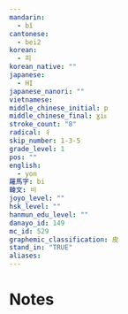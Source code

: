 ```yaml
---
mandarin:
  - bǐ
cantonese:
  - bei2
korean:
  - 피
korean_native: ""
japanese:
  - HI
japanese_nanori: ""
vietnamese:
middle_chinese_initial: p
middle_chinese_final: ɣiᴇ
stroke_count: "8"
radical: 彳
skip_number: 1-3-5
grade_level: 1
pos: ""
english:
  - yon
羅馬字: bi
韓文: 비
joyo_level: ""
hsk_level: ""
hanmun_edu_level: ""
danayo_id: 149
mc_id: 529
graphemic_classification: 皮
stand_in: "TRUE"
aliases:
---
```


# Notes
